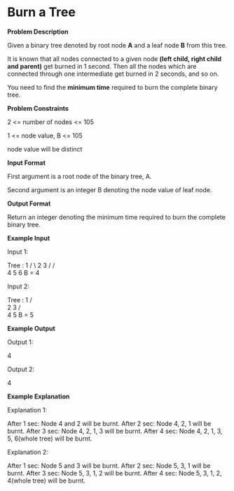 # Burn a Tree
**Problem Description**  

Given a binary tree denoted by root node **A** and a leaf node **B** from this tree.

It is known that all nodes connected to a given node **(left child, right child and parent)** get burned in 1 second. Then all the nodes which are connected through one intermediate get burned in 2 seconds, and so on.

You need to find the **minimum time** required to burn the complete binary tree.

  
  
**Problem Constraints**  

2 <= number of nodes <= 105

1 <= node value, B <= 105

node value will be distinct

  
  
**Input Format**  

First argument is a root node of the binary tree, A.

Second argument is an integer B denoting the node value of leaf node.

  
  
**Output Format**  

Return an integer denoting the minimum time required to burn the complete binary tree.

  
  
**Example Input**  

Input 1:

 Tree :      1 
            / \ 
           2   3 
          /   / \
         4   5   6
 B = 4

Input 2:

 Tree :      1
            / \
           2   3
          /     \
         4       5 
 B = 5 

  
  
**Example Output**  

Output 1:

 4

Output 2:

 4

  
  
**Example Explanation**  

Explanation 1:

 After 1 sec: Node 4 and 2 will be burnt. 
 After 2 sec: Node 4, 2, 1 will be burnt.
 After 3 sec: Node 4, 2, 1, 3 will be burnt.
 After 4 sec: Node 4, 2, 1, 3, 5, 6(whole tree) will be burnt.
 

Explanation 2:

 After 1 sec: Node 5 and 3 will be burnt. 
 After 2 sec: Node 5, 3, 1 will be burnt.
 After 3 sec: Node 5, 3, 1, 2 will be burnt.
 After 4 sec: Node 5, 3, 1, 2, 4(whole tree) will be burnt.
